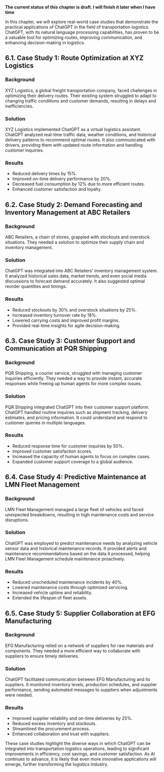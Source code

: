 **The current status of this chapter is draft. I will finish it later when I have time**

In this chapter, we will explore real-world case studies that demonstrate the practical applications of ChatGPT in the field of transportation logistics. ChatGPT, with its natural language processing capabilities, has proven to be a valuable tool for optimizing routes, improving communication, and enhancing decision-making in logistics.

6.1. **Case Study 1: Route Optimization at XYZ Logistics**
----------------------------------------------------------

### Background

XYZ Logistics, a global freight transportation company, faced challenges in optimizing their delivery routes. Their existing system struggled to adapt to changing traffic conditions and customer demands, resulting in delays and inefficiencies.

### Solution

XYZ Logistics implemented ChatGPT as a virtual logistics assistant. ChatGPT analyzed real-time traffic data, weather conditions, and historical delivery patterns to recommend optimal routes. It also communicated with drivers, providing them with updated route information and handling customer inquiries.

### Results

* Reduced delivery times by 15%.
* Improved on-time delivery performance by 20%.
* Decreased fuel consumption by 12% due to more efficient routes.
* Enhanced customer satisfaction and loyalty.

6.2. **Case Study 2: Demand Forecasting and Inventory Management at ABC Retailers**
-----------------------------------------------------------------------------------

### Background

ABC Retailers, a chain of stores, grappled with stockouts and overstock situations. They needed a solution to optimize their supply chain and inventory management.

### Solution

ChatGPT was integrated into ABC Retailers' inventory management system. It analyzed historical sales data, market trends, and even social media discussions to forecast demand accurately. It also suggested optimal reorder quantities and timings.

### Results

* Reduced stockouts by 30% and overstock situations by 25%.
* Increased inventory turnover rate by 18%.
* Lowered carrying costs and improved profit margins.
* Provided real-time insights for agile decision-making.

6.3. **Case Study 3: Customer Support and Communication at PQR Shipping**
-------------------------------------------------------------------------

### Background

PQR Shipping, a courier service, struggled with managing customer inquiries efficiently. They needed a way to provide instant, accurate responses while freeing up human agents for more complex issues.

### Solution

PQR Shipping integrated ChatGPT into their customer support platform. ChatGPT handled routine inquiries such as shipment tracking, delivery estimates, and pricing information. It could understand and respond to customer queries in multiple languages.

### Results

* Reduced response time for customer inquiries by 50%.
* Improved customer satisfaction scores.
* Increased the capacity of human agents to focus on complex cases.
* Expanded customer support coverage to a global audience.

6.4. **Case Study 4: Predictive Maintenance at LMN Fleet Management**
---------------------------------------------------------------------

### Background

LMN Fleet Management managed a large fleet of vehicles and faced unexpected breakdowns, resulting in high maintenance costs and service disruptions.

### Solution

ChatGPT was employed to predict maintenance needs by analyzing vehicle sensor data and historical maintenance records. It provided alerts and maintenance recommendations based on the data it processed, helping LMN Fleet Management schedule maintenance proactively.

### Results

* Reduced unscheduled maintenance incidents by 40%.
* Lowered maintenance costs through optimized servicing.
* Increased vehicle uptime and reliability.
* Extended the lifespan of fleet assets.

6.5. **Case Study 5: Supplier Collaboration at EFG Manufacturing**
------------------------------------------------------------------

### Background

EFG Manufacturing relied on a network of suppliers for raw materials and components. They needed a more efficient way to collaborate with suppliers to ensure timely deliveries.

### Solution

ChatGPT facilitated communication between EFG Manufacturing and its suppliers. It monitored inventory levels, production schedules, and supplier performance, sending automated messages to suppliers when adjustments were needed.

### Results

* Improved supplier reliability and on-time deliveries by 25%.
* Reduced excess inventory and stockouts.
* Streamlined the procurement process.
* Enhanced collaboration and trust with suppliers.

These case studies highlight the diverse ways in which ChatGPT can be integrated into transportation logistics operations, leading to significant improvements in efficiency, cost savings, and customer satisfaction. As AI continues to advance, it is likely that even more innovative applications will emerge, further transforming the logistics industry.
